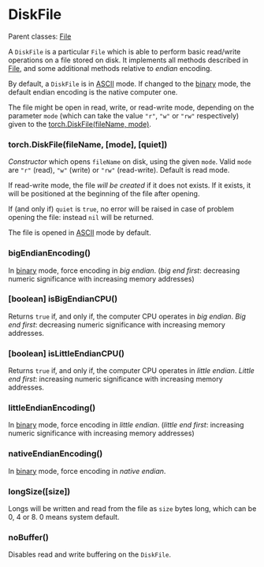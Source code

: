 <a name="torch.DiskFile.dok"></a>
# DiskFile #

Parent classes: [File](file.md)

A `DiskFile` is a particular `File` which is able to perform basic read/write operations
on a file stored on disk. It implements all methods described in [File](file.md), and
some additional methods relative to _endian_ encoding.

By default, a `DiskFile` is in [ASCII](file.md#torch.File.ascii) mode. If changed to
the [binary](file.md#torch.File.binary) mode, the default endian encoding is the native
computer one.

The file might be open in read, write, or read-write mode, depending on the parameter
`mode` (which can take the value `"r"`, `"w"` or `"rw"` respectively)
given to the [torch.DiskFile(fileName, mode)](#torch.DiskFile).

<a name="torch.DiskFile"></a>
### torch.DiskFile(fileName, [mode], [quiet]) ###

_Constructor_ which opens `fileName` on disk, using the given `mode`. Valid `mode` are
`"r"` (read), `"w"` (write) or `"rw"` (read-write). Default is read mode.

If read-write mode, the file _will be created_ if it does not exists. If it
exists, it will be positioned at the beginning of the file after opening.

If (and only if) `quiet` is `true`, no error will be raised in case of
problem opening the file: instead `nil` will be returned.

The file is opened in [ASCII](file.md#torch.File.ascii) mode by default.

<a name="torch.DiskFile.bigEndianEncoding"></a>
### bigEndianEncoding() ###

In [binary](file.md#torch.File.binary) mode, force encoding in _big endian_.
(_big end first_: decreasing numeric significance with increasing memory
addresses)

<a name="torch.DiskFile.isBigEndianCPU"></a>
### [boolean] isBigEndianCPU() ###

Returns `true` if, and only if, the computer CPU operates in _big endian_.
_Big end first_: decreasing numeric significance with increasing
memory addresses.

<a name="torch.DiskFile.isLittleEndianCPU"></a>
### [boolean] isLittleEndianCPU() ###

Returns `true` if, and only if, the computer CPU operates in _little endian_.
_Little end first_: increasing numeric significance with increasing
memory addresses.

<a name="torch.DiskFile.littleEndianEncoding"></a>
### littleEndianEncoding() ###

In [binary](file.md#torch.File.binary) mode, force encoding in _little endian_.
(_little end first_: increasing numeric significance with increasing memory
addresses)

<a name="torch.DiskFile.nativeEndianEncoding"></a>
### nativeEndianEncoding() ###

In [binary](file.md#torch.File.binary) mode, force encoding in _native endian_.

<a name="torch.DiskFile.longSize"/></a>
### longSize([size]) ###

Longs will be written and read from the file as `size` bytes long, which
can be 0, 4 or 8. 0 means system default.

<a name="torch.DiskFile.noBuffer"/></a>
### noBuffer() ###

Disables read and write buffering on the `DiskFile`.

